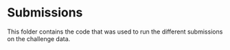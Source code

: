 # Submissions
This folder contains the code that was used to run the different submissions on the challenge data.
